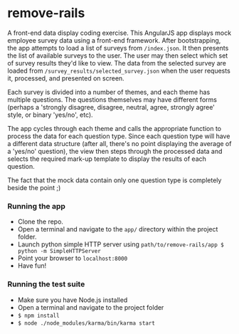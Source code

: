 # remove-rails

A front-end data display coding exercise. This AngularJS app displays mock employee survey data using a front-end framework. After bootstrapping, the app attempts to load a list of surveys from `/index.json`. It then presents the list of available surveys to the user. The user may then select which set of survey results they'd like to view. The data from the selected survey are loaded from `/survey_results/selected_survey.json` when the user requests it, processed, and presented on screen.

Each survey is divided into a number of themes, and each theme has multiple questions. The questions themselves may have different forms (perhaps a 'strongly disagree, disagree, neutral, agree, strongly agree' style, or binary 'yes/no', etc).

The app cycles through each theme and calls the appropriate function to process the data for each question type. Since each question type will have a different data structure (after all, there's no point displaying the average of a 'yes/no' question), the view then steps through the processed data and selects the required mark-up template to display the results of each question.

The fact that the mock data contain only one question type is completely beside the point ;)

### Running the app

* Clone the repo.
* Open a terminal and navigate to the `app/` directory within the project folder.
* Launch python simple HTTP server using `path/to/remove-rails/app $ python -m SimpleHTTPServer`
* Point your browser to `localhost:8000`
* Have fun!

### Running the test suite

* Make sure you have Node.js installed
* Open a terminal and navigate to the project folder
* `$ npm install`
* `$ node ./node_modules/karma/bin/karma start`


<!-- * `$ ./node_modules/.bin/webdriver-manager update`
* `$ ./node_modules/.bin/webdriver-manager start` -->
